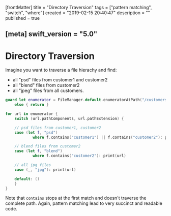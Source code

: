 [frontMatter]
title = "Directory Traversion"
tags = ["pattern matching", "switch", "where"]
created = "2019-02-15 20:40:47"
description = ""
published = true

[meta]
swift_version = "5.0"
---

# Directory Traversion

Imagine you want to traverse a file hierachy and find:

-   all \"psd\" files from customer1 and customer2
-   all \"blend\" files from customer2
-   all \"jpeg\" files from all customers.

``` Swift
guard let enumerator = FileManager.default.enumeratorAtPath("/customers/2014/")
    else { return }

for url in enumerator {
    switch (url.pathComponents, url.pathExtension) {

    // psd files from customer1, customer2
    case (let f, "psd") 
            where f.contains("customer1") || f.contains("customer2"): print(url)

    // blend files from customer2
    case (let f, "blend") 
            where f.contains("customer2"): print(url)

    // all jpg files
    case (_, "jpg"): print(url)

    default: ()
    }
}
```

Note that `contains` stops at the first match and doesn\'t traverse the
complete path. Again, pattern matching lead to very succinct and
readable code.
